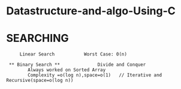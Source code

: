# Datastructure-and-algo-Using-C

# SEARCHING

        
         Linear Search           Worst Case: 0(n)   

     ** Binary Search **              Divide and Conquer
            Always worked on Sorted Array
            Complexity =o(log n),space=o(1)   // Iterative and Recursive(space=o(log n)) 
            
        

